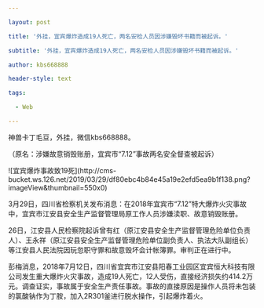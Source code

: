 ---
layout: post
title: '外挂，宜宾爆炸造成19人死亡，两名安检人员因涉嫌毁坏书籍而被起诉。'
subtitle: '外挂，宜宾爆炸造成19人死亡，两名安检人员因涉嫌毁坏书籍而被起诉。'
author: kbs668888
header-style: text
tags:
  - Web
---
神兽卡丁毛豆，外挂，微信kbs668888。

（原名：涉嫌故意销毁账册，宜宾市“7.12”事故两名安全督查被起诉）

![宜宾爆炸事故致19死](http://cms-
bucket.ws.126.net/2019/03/29/df80ebc4b84e45a19e2efd5ea9b1f138.png?imageView&thumbnail=550x0)  

3月29日，四川省检察机关发布消息：在2018年宜宾市“7.12”特大爆炸火灾事故中，宜宾市江安县安全生产监督管理局原工作人员涉嫌渎职、故意销毁账册。

26日，江安县人民检察院起诉曾有红（原江安县安全生产监督管理危险单位负责人）、王永祥（原江安县安全生产监督管理危险单位副负责人、执法大队副组长）等江安县人民法院因玩忽职守罪和故意毁坏会计帐簿罪。审判正在进行中。

彭梅消息，2018年7月12日，四川省宜宾市江安县阳春工业园区宜宾恒大科技有限公司发生重大爆炸火灾事故，造成19人死亡，12人受伤，直接经济损失约414.2万元。调查证实，事故属于安全生产责任事故。事故的直接原因是操作人员将未包装的氯酸钠作为丁胺，加入2R301釜进行脱水操作，引起爆炸着火。

  

